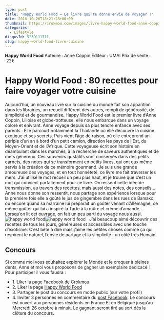 ```yaml
---
type: post
title: 'Happy World Food – Le livre qui te donne envie de voyager !'
date: 2016-10-20T18:21:28+00:00
thumbnail: https://crokmou.com/images/livre-happy-world-food-anne-coppin-crokmou-blog-culinaire-01.jpg
categories:
  - Lifestyle
disqusId: 5239111711
slug: happy-world-food-livre-cuisine
---
```


**Happy World Food**
Auteure : Anne Coppin
Editeur : UMAI
Prix de vente :  22€

# Happy World Food : 80 recettes pour faire voyager votre cuisine

Aujourd’hui, un nouveau livre sur la cuisine du monde fait son apparition dans les librairies, un recueil différent des autres, rempli de générosité, de simplicité et de gourmandise. Happy World Food est le premier livre d’Anne Coppin, Lilloise et globe-trotteuse, elle nous embarque dans un voyage coloré et enivrant. Anne voyage depuis sa plus tendre enfance avec ses parents : Elle parcourt notamment la Thaïlande où elle découvre la cuisine exotique et ses secrets. Puis vient l’âge de raison, où elle entreprend un périple d’un an à bord d’un petit camion, direction les pays de l’Est, du Moyen-Orient et de l’Afrique. Cette voyageuse écrit son histoire en déambulant dans les marchés, à la recherche de saveurs authentiques et de mets généreux. Ces souvenirs gustatifs sont conservés dans des petits carnets, des notes qui se transforment en petits livres, qui ont eux même servis à la création de ce mémoire gourmand. Je suis une grande amoureuse des voyages, et en tout honnêteté, ce livre me fait traverser les mers. J’ai utilisé le mot recueil un peu plus haut, et je trouve que c’est un mot qui convient parfaitement pour ce livre. On ressent cette idée de transmission, au travers des recettes, mais aussi des notes, des conseils… Anne nous donne son ressentit, nous partage son expérience lorsque pour la première fois elle a goûté le jus de gingembre dans les rues de Bamako, ou encore quand sa marraine lui préparait un goûter venant d’Allemagne, ce même goûter qui lui a inspiré la Tarte à la mûre et crème d’amande… Lorsqu’on lit cet ouvrage, on fait un peu parti du voyage nous aussi.   ![happy world food ](http://www.crokmou.com/wp-content/uploads/2016/09/livre-happy-world-food-anne-coppin-crokmou-blog-culinaire-03.jpg)![happy world food ](http://www.crokmou.com/wp-content/uploads/2016/09/livre-happy-world-food-anne-coppin-crokmou-blog-culinaire-04.jpg)   J’ai beaucoup aimé découvrir des recettes de tous les jours, généreuses et accessibles avec une touche d’exotisme. C’est bête à dire mais j’aime les petites choses comme ça qui respirent le naturel, l’envie de partage et la simplicité : un côté très Humain.

## **Concours**

Si comme moi vous souhaitez explorer le Monde et le croquer à pleines dents, Anne et moi vous proposons de gagner un exemplaire dédicacé ! Pour participer il vous faudra :
* 1\. Liker la page Facebook de [Crokmou](https://www.facebook.com/crokmou.blog)
* 2\. Liker la page [Happy World Food](https://www.facebook.com/happyworldfoodlivre)
* 3\. Partager le post du concours en mode public (sur votre profil)
* 4\. Inviter 3 personnes en commentaire du [post Facebook](https://www.facebook.com/crokmou.blog/posts/1199552046779854). Le concours est ouvert aux personnes résidents en France Et en Belgique jusqu’au Mercredi 26 octobre à minuit. Le gagnant seront tiré au sort dès la clôture du concours.